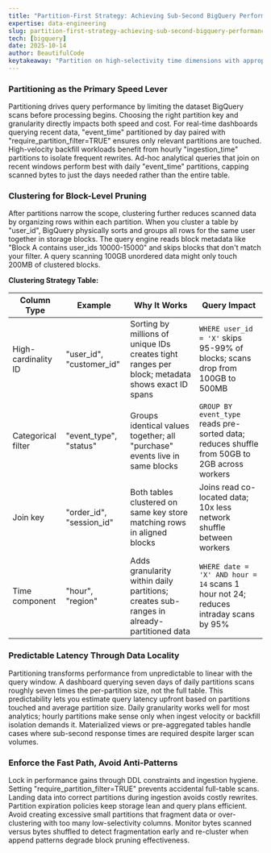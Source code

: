 ```yaml
---
title: "Partition-First Strategy: Achieving Sub-Second BigQuery Performance with Predictable Costs"
expertise: data-engineering
slug: partition-first-strategy-achieving-sub-second-bigquery-performance
tech: [bigquery]
date: 2025-10-14
author: BeautifulCode
keytakeaway: "Partition on high-selectivity time dimensions with appropriate granularity, cluster on frequently filtered columns, and enforce partition filters to achieve predictable sub-second BigQuery performance while controlling costs."
---
```


### Partitioning as the Primary Speed Lever

Partitioning drives query performance by limiting the dataset BigQuery scans before processing begins. Choosing the right partition key and granularity directly impacts both speed and cost. For real-time dashboards querying recent data, "event_time" partitioned by day paired with "require_partition_filter=TRUE" ensures only relevant partitions are touched. High-velocity backfill workloads benefit from hourly "ingestion_time" partitions to isolate frequent rewrites. Ad-hoc analytical queries that join on recent windows perform best with daily "event_time" partitions, capping scanned bytes to just the days needed rather than the entire table.

### Clustering for Block-Level Pruning

After partitions narrow the scope, clustering further reduces scanned data by organizing rows within each partition. When you cluster a table by "user_id", BigQuery physically sorts and groups all rows for the same user together in storage blocks. The query engine reads block metadata like "Block A contains user_ids 10000-15000" and skips blocks that don't match your filter. A query scanning 100GB unordered data might only touch 200MB of clustered blocks.

**Clustering Strategy Table:**

| Column Type         | Example                  | Why It Works                                                                                    | Query Impact                                                                                 |
| ------------------- | ------------------------ | ----------------------------------------------------------------------------------------------- | -------------------------------------------------------------------------------------------- |
| High-cardinality ID | "user_id", "customer_id" | Sorting by millions of unique IDs creates tight ranges per block; metadata shows exact ID spans | `WHERE user_id = 'X'` skips 95-99% of blocks; scans drop from 100GB to 500MB                 |
| Categorical filter  | "event_type", "status"   | Groups identical values together; all "purchase" events live in same blocks                     | `GROUP BY event_type` reads pre-sorted data; reduces shuffle from 50GB to 2GB across workers |
| Join key            | "order_id", "session_id" | Both tables clustered on same key store matching rows in aligned blocks                         | Joins read co-located data; 10x less network shuffle between workers                         |
| Time component      | "hour", "region"         | Adds granularity within daily partitions; creates sub-ranges in already-partitioned data        | `WHERE date = 'X' AND hour = 14` scans 1 hour not 24; reduces intraday scans by 95%          |

### Predictable Latency Through Data Locality

Partitioning transforms performance from unpredictable to linear with the query window. A dashboard querying seven days of daily partitions scans roughly seven times the per-partition size, not the full table. This predictability lets you estimate query latency upfront based on partitions touched and average partition size. Daily granularity works well for most analytics; hourly partitions make sense only when ingest velocity or backfill isolation demands it. Materialized views or pre-aggregated tables handle cases where sub-second response times are required despite larger scan volumes.

### Enforce the Fast Path, Avoid Anti-Patterns

Lock in performance gains through DDL constraints and ingestion hygiene. Setting "require_partition_filter=TRUE" prevents accidental full-table scans. Landing data into correct partitions during ingestion avoids costly rewrites. Partition expiration policies keep storage lean and query plans efficient. Avoid creating excessive small partitions that fragment data or over-clustering with too many low-selectivity columns. Monitor bytes scanned versus bytes shuffled to detect fragmentation early and re-cluster when append patterns degrade block pruning effectiveness.

